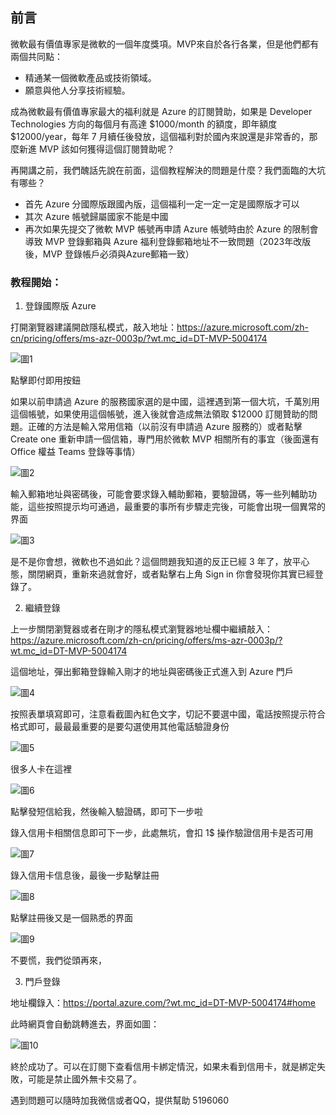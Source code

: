 ﻿## 前言

微軟最有價值專家是微軟的一個年度獎項。MVP來自於各行各業，但是他們都有兩個共同點：

- 精通某一個微軟產品或技術領域。
- 願意與他人分享技術經驗。

成為微軟最有價值專家最大的福利就是 Azure 的訂閱贊助，如果是 Developer Technologies 方向的每個月有高達 $1000/month 的額度，即年額度 $12000/year，每年 7 月續任後發放，這個福利對於國內來說還是非常香的，那麼新進 MVP 該如何獲得這個訂閱贊助呢？

再開講之前，我們醜話先說在前面，這個教程解決的問題是什麼？我們面臨的大坑有哪些？

- 首先 Azure 分國際版跟國內版，這個福利一定一定一定是國際版才可以
- 其次 Azure 帳號歸屬國家不能是中國
- 再次如果先提交了微軟 MVP 帳號再申請 Azure 帳號時由於 Azure 的限制會導致 MVP 登錄郵箱與 Azure 福利登錄郵箱地址不一致問題（2023年改版後，MVP 登錄帳戶必須與Azure郵箱一致）

### 教程開始：

1. 登錄國際版 Azure 

打開瀏覽器建議開啟隱私模式，敲入地址：https://azure.microsoft.com/zh-cn/pricing/offers/ms-azr-0003p/?wt.mc_id=DT-MVP-5004174

![圖1](../images/azure/1.png)

點擊即付即用按鈕

如果以前申請過 Azure 的服務國家選的是中國，這裡遇到第一個大坑，千萬別用這個帳號，如果使用這個帳號，進入後就會造成無法領取 $12000 訂閱贊助的問題。正確的方法是輸入常用信箱（以前沒有申請過 Azure 服務的）或者點擊 Create one 重新申請一個信箱，專門用於微軟 MVP 相關所有的事宜（後面還有 Office 權益 Teams 登錄等事情）

![圖2](../images/azure/2.png)

輸入郵箱地址與密碼後，可能會要求錄入輔助郵箱，要驗證碼，等一些列輔助功能，這些按照提示均可通過，最重要的事所有步驟走完後，可能會出現一個異常的界面

![圖3](../images/azure/3.png)

是不是你會想，微軟也不過如此？這個問題我知道的反正已經 3 年了，放平心態，關閉網頁，重新來過就會好，或者點擊右上角 Sign in 你會發現你其實已經登錄了。

2. 繼續登錄

上一步關閉瀏覽器或者在剛才的隱私模式瀏覽器地址欄中繼續敲入：https://azure.microsoft.com/zh-cn/pricing/offers/ms-azr-0003p/?wt.mc_id=DT-MVP-5004174

這個地址，彈出郵箱登錄輸入剛才的地址與密碼後正式進入到 Azure 門戶

![圖4](../images/azure/4.png)

按照表單填寫即可，注意看截圖內紅色文字，切記不要選中國，電話按照提示符合格式即可，最最最重要的是要勾選使用其他電話驗證身份

![圖5](../images/azure/5.png)

很多人卡在這裡

![圖6](../images/azure/6.png)

點擊發短信給我，然後輸入驗證碼，即可下一步啦

錄入信用卡相關信息即可下一步，此處無坑，會扣 1$ 操作驗證信用卡是否可用

![圖7](../images/azure/7.png)

錄入信用卡信息後，最後一步點擊註冊

![圖8](../images/azure/8.png)

點擊註冊後又是一個熟悉的界面

![圖9](../images/azure/9.png)

不要慌，我們從頭再來，

3. 門戶登錄

地址欄錄入：https://portal.azure.com/?wt.mc_id=DT-MVP-5004174#home

此時網頁會自動跳轉進去，界面如圖：

![圖10](../images/azure/10.png)

終於成功了。可以在訂閱下查看信用卡綁定情況，如果未看到信用卡，就是綁定失敗，可能是禁止國外無卡交易了。

遇到問題可以隨時加我微信或者QQ，提供幫助 5196060
